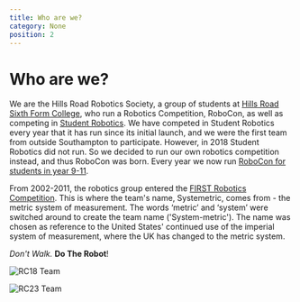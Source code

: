 ```yaml
---
title: Who are we?
category: None
position: 2
---
```

# Who are we?

We are the Hills Road Robotics Society, a group of students at [Hills Road Sixth Form College](http://www.hillsroad.ac.uk/), who run a Robotics Competition, RoboCon, as well as competing in [Student Robotics](https://studentrobotics.org/). We have competed in Student Robotics every year that it has run since its initial launch, and we were the first team from outside Southampton to participate. However, in 2018 Student Robotics did not run. So we decided to run our own robotics competition instead, and thus RoboCon was born. Every year we now run [RoboCon for students in year 9-11](/blog/robocon-2023-review.html). 

From 2002-2011, the robotics group entered the [FIRST Robotics Competition](https://www.firstinspires.org/robotics/frc/). This is where the team's name, Systemetric, comes from - the metric system of measurement. The words ‘metric’ and ‘system’ were switched around to create the team name ('System-metric'). The name was chosen as reference to the United States' continued use of the imperial system of measurement, where the UK has changed to the metric system.

*Don't Walk.* **Do The Robot**!

![RC18 Team](/images/1winners.jpg)

![RC23 Team](/images/team-photo.jpg)
